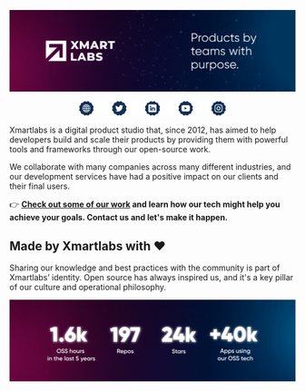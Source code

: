 <p align="center">
  <a href="https://xmartlabs.com/">
  <img width="900" src="https://raw.githubusercontent.com/xmartlabs/.github/main/resources/xl-banner.png"></a>
</p>


<div align="center">
  <a href="https://xmartlabs.com" style="text-decoration:none;">
    <img src="https://raw.githubusercontent.com/xmartlabs/.github/main/resources/xl-web.png" width="5%" alt="" /></a>
  <img src="https://raw.githubusercontent.com/xmartlabs/.github/main/resources/xl-transparent.png" width="5%" alt="" />
  <a href="https://twitter.com/xmartlabs" style="text-decoration:none;">
    <img src="https://raw.githubusercontent.com/xmartlabs/.github/main/resources/xl-tw.png" width="5%" alt="" /></a>
  <img src="https://raw.githubusercontent.com/xmartlabs/.github/main/resources/xl-transparent.png" width="5%" alt="" />
  <a href="https://www.linkedin.com/company/xmartlabs" style="text-decoration:none;">
    <img src="https://raw.githubusercontent.com/xmartlabs/.github/main/resources/xl-ln.png" width="5%" alt="" /></a>
  <img src="https://raw.githubusercontent.com/xmartlabs/.github/main/resources/xl-transparent.png" width="5%" alt="" />
  <a href="https://www.youtube.com/channel/UCq8XgI0bndI0Jb_GGDB1jjg" style="text-decoration:none;">
    <img src="https://raw.githubusercontent.com/xmartlabs/.github/main/resources/xl-yt.png" width="5%" alt="" /></a>
  <img src="https://raw.githubusercontent.com/xmartlabs/.github/main/resources/xl-transparent.png" width="5%" alt="" />
  <a href="https://www.instagram.com/xmartlabs/" style="text-decoration:none;">
    <img src="https://raw.githubusercontent.com/xmartlabs/.github/main/resources/xl-ig.png" width="5%" alt="" /></a>
</div>

Xmartlabs is a digital product studio that, since 2012, has aimed to help developers build and scale their products by providing them with powerful tools and frameworks through our open-source work.

We collaborate with many companies across many different industries, and our development services have had a positive impact on our clients and their final users. 

👉 **[Check out some of our work](https://xmartlabs.com/) and learn how our tech might help you achieve your goals. Contact us and let's make it happen.**   

## Made **by Xmartlabs with** ❤️

Sharing our knowledge and best practices with the community is part of Xmartlabs’ identity.  Open source has always inspired us, and it's a key pillar of our culture and operational philosophy.

<p align="center">
  <img width="900" src="https://raw.githubusercontent.com/xmartlabs/.github/main/resources/xl-stats.png"></a>
</p>

